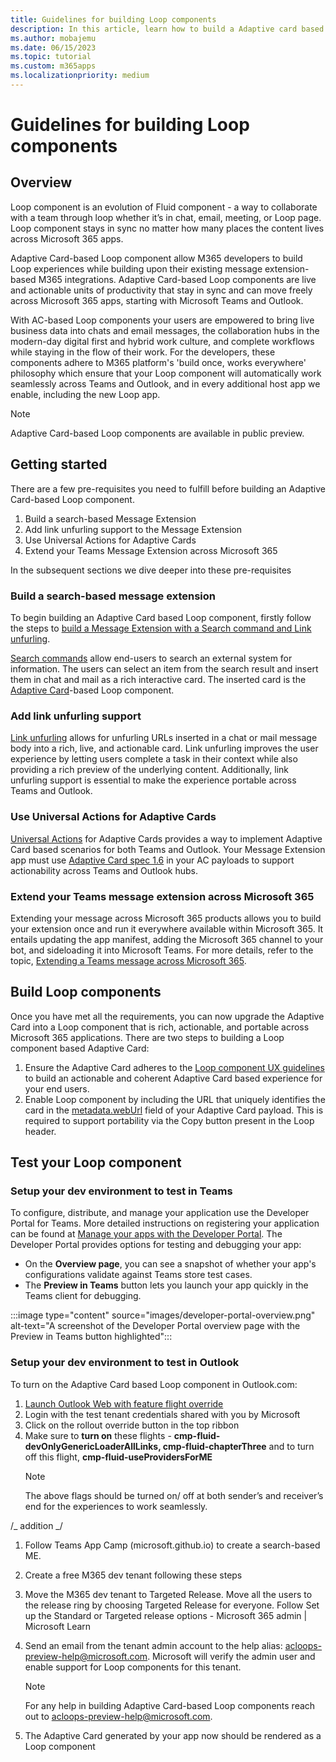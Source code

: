 ```yaml
---
title: Guidelines for building Loop components
description: In this article, learn how to build a Adaptive card based Loop component.
ms.author: mobajemu
ms.date: 06/15/2023
ms.topic: tutorial
ms.custom: m365apps
ms.localizationpriority: medium
---
```


# Guidelines for building Loop components

## Overview

Loop component is an evolution of Fluid component - a way to collaborate with a team through loop whether it’s in chat, email, meeting, or Loop page. Loop component stays in sync no matter how many places the content lives across Microsoft 365 apps.

Adaptive Card-based Loop component allow M365 developers to build Loop experiences while building upon their existing message extension-based M365 integrations. Adaptive Card-based Loop components are live and actionable units of productivity that stay in sync and can move freely across Microsoft 365 apps, starting with Microsoft Teams and Outlook.

With AC-based Loop components your users are empowered to bring live business data into chats and email messages, the collaboration hubs in the modern-day digital first and hybrid work culture, and complete workflows while staying in the flow of their work. For the developers, these components adhere to M365 platform's 'build once, works everywhere' philosophy which ensure that your Loop component will automatically work seamlessly across Teams and Outlook, and in every additional host app we enable, including the new Loop app.

> [!NOTE]
> Adaptive Card-based Loop components are available in public preview.

## Getting started

There are a few pre-requisites you need to fulfill before building an Adaptive Card-based Loop component.

1. Build a search-based Message Extension
1. Add link unfurling support to the Message Extension
1. Use Universal Actions for Adaptive Cards
1. Extend your Teams Message Extension across Microsoft 365

In the subsequent sections we dive deeper into these pre-requisites

### Build a search-based message extension

To begin building an Adaptive Card based Loop component, firstly follow the steps to [build a Message Extension with a Search command and Link unfurling](../messaging-extensions/what-are-messaging-extensions.md).

[Search commands](../sbs-messagingextension-searchcommand.yml) allow end-users to search an external system for information. The users can select an item from the search result and insert them in chat and mail as a rich interactive card. The inserted card is the [Adaptive Card](../task-modules-and-cards/cards/cards-reference.md#adaptive-card)-based Loop component.

### Add link unfurling support

[Link unfurling](../messaging-extensions/how-to/link-unfurling.md) allows for unfurling URLs inserted in a chat or mail message body into a rich, live, and actionable card. Link unfurling improves the user experience by letting users complete a task in their context while also providing a rich preview of the underlying content. Additionally, link unfurling support is essential to make the experience portable across Teams and Outlook.

### Use Universal Actions for Adaptive Cards

[Universal Actions](../task-modules-and-cards/cards/Universal-actions-for-adaptive-cards/Work-with-Universal-Actions-for-Adaptive-Cards.md) for Adaptive Cards provides a way to implement Adaptive Card based scenarios for both Teams and Outlook. Your Message Extension app must use [Adaptive Card spec 1.6](https://github.com/microsoft/adaptivecards/pull/7105) in your AC payloads to support actionability across Teams and Outlook hubs.

### Extend your Teams message extension across Microsoft 365

Extending your message across Microsoft 365 products allows you to build your extension once and run it everywhere available within Microsoft 365. It entails updating the app manifest, adding the Microsoft 365 channel to your bot, and sideloading it into Microsoft Teams. For more details, refer to the topic, [Extending a Teams message across Microsoft 365](extend-m365-teams-message-extension.md).

## Build Loop components

Once you have met all the requirements, you can now upgrade the Adaptive Card into a Loop component that is rich, actionable, and portable across Microsoft 365 applications. There are two steps to building a Loop component based Adaptive Card:

1. Ensure the Adaptive Card adheres to the [Loop component UX guidelines](loop-ux-guide.md) to build an actionable and coherent Adaptive Card based experience for your end users.
1. Enable Loop component by including the URL that uniquely identifies the card in the [metadata.webUrl](https://adaptivecards.io/explorer/Metadata.html) field of your Adaptive Card payload. This is required to support portability via the Copy button present in the Loop header.

## Test your Loop component

### Setup your dev environment to test in Teams

To configure, distribute, and manage your application use the Developer Portal for Teams. More detailed instructions on registering your application can be found at [Manage your apps with the Developer Portal](../concepts/build-and-test/teams-developer-portal.md). The Developer Portal provides options for testing and debugging your app:

- On the **Overview page**, you can see a snapshot of whether your app's configurations validate against Teams store
  test cases.
- The **Preview in Teams** button lets you launch your app quickly in the Teams client for debugging.

:::image type="content" source="images/developer-portal-overview.png" alt-text="A screenshot of the Developer Portal overview page with the Preview in Teams button highlighted":::

### Setup your dev environment to test in Outlook

To turn on the Adaptive Card based Loop component in Outlook.com:

1. [Launch Outlook Web with feature flight override](https://outlook-sdf.office.com/mail/?&cardLoop.componentEnabled=on)
1. Login with the test tenant credentials shared with you by Microsoft
1. Click on the rollout override button in the top ribbon
1. Make sure to **turn on** these flights - **cmp-fluid-devOnlyGenericLoaderAllLinks, cmp-fluid-chapterThree** and to
   turn off this flight, **cmp-fluid-useProvidersForME**
   > [!NOTE]
   > The above flags should be turned on/ off at both sender’s and receiver’s end for the experiences to work seamlessly.

/_ addition _/

1. Follow Teams App Camp (microsoft.github.io) to create a search-based ME.
1. Create a free M365 dev tenant following these steps
1. Move the M365 dev tenant to Targeted Release. Move all the users to the release ring by choosing Targeted Release for everyone. Follow Set up the Standard or Targeted release options - Microsoft 365 admin | Microsoft Learn
1. Send an email from the tenant admin account to the help alias: acloops-preview-help@microsoft.com. Microsoft will verify the admin user and enable support for Loop components for this tenant.

   > [!NOTE]
   > For any help in building Adaptive Card-based Loop components reach out to acloops-preview-help@microsoft.com.

1. The Adaptive Card generated by your app now should be rendered as a Loop component
